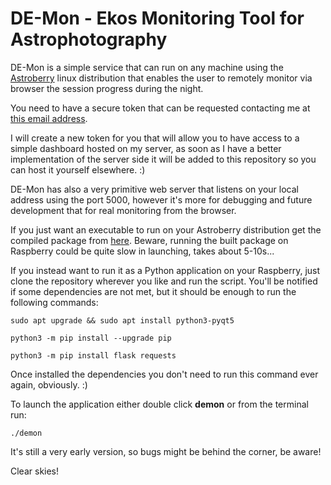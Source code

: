 # DE-Mon - Ekos Monitoring Tool for Astrophotography
DE-Mon is a simple service that can run on any machine using the [Astroberry](https://www.astroberry.io/) linux distribution that enables the user to remotely monitor via browser the session progress during the night.

You need to have a secure token that can be requested contacting me at [this email address](mailto:astropills.it@gmail.com).

I will create a new token for you that will allow you to have access to a simple dashboard hosted on my server, as soon as I have a better implementation of the server side it will be added to this repository so you can host it yourself elsewhere. :)

DE-Mon has also a very primitive web server that listens on your local address using the port 5000, however it's more for debugging and future development that for real monitoring from the browser.

If you just want an executable to run on your Astroberry distribution get the compiled package from [here](https://github.com/aktasway-it/de-mon/releases). Beware, running the built package on Raspberry could be quite slow in launching, takes about 5-10s...

If you instead want to run it as a Python application on your Raspberry, just clone the repository wherever you like and run the script. You'll be notified if some dependencies are not met, but it should be enough to run the following commands:

`sudo apt upgrade && sudo apt install python3-pyqt5`

`python3 -m pip install --upgrade pip`

`python3 -m pip install flask requests`

Once installed the dependencies you don't need to run this command ever again, obviously. :)

To launch the application either double click **demon** or from the terminal run:

`./demon`

It's still a very early version, so bugs might be behind the corner, be aware!

Clear skies!